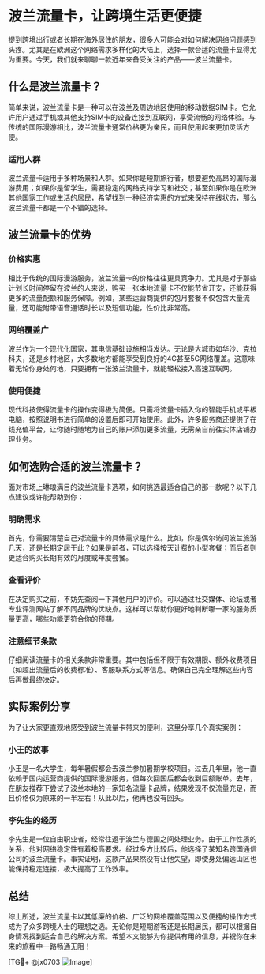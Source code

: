 # 波兰流量卡，让跨境生活更便捷

提到跨境出行或者长期在海外居住的朋友，很多人可能会对如何解决网络问题感到头疼。尤其是在欧洲这个网络需求多样化的大陆上，选择一款合适的流量卡显得尤为重要。今天，我们就来聊聊一款近年来备受关注的产品——波兰流量卡。

## 什么是波兰流量卡？

简单来说，波兰流量卡是一种可以在波兰及周边地区使用的移动数据SIM卡。它允许用户通过手机或其他支持SIM卡的设备连接到互联网，享受流畅的网络体验。与传统的国际漫游相比，波兰流量卡通常价格更为亲民，而且使用起来更加灵活方便。

### 适用人群

波兰流量卡适用于多种场景和人群。如果你是短期旅行者，想要避免高昂的国际漫游费用；如果你是留学生，需要稳定的网络支持学习和社交；甚至如果你是在欧洲其他国家工作或生活的居民，希望找到一种经济实惠的方式来保持在线状态，那么波兰流量卡都是一个不错的选择。

## 波兰流量卡的优势

### 价格实惠

相比于传统的国际漫游服务，波兰流量卡的价格往往更具竞争力。尤其是对于那些计划长时间停留在波兰的人来说，购买一张本地流量卡不仅能节省开支，还能获得更多的流量配额和服务保障。例如，某些运营商提供的包月套餐不仅包含大量流量，还可能附带语音通话时长以及短信功能，性价比非常高。

### 网络覆盖广

波兰作为一个现代化国家，其电信基础设施相当发达。无论是大城市如华沙、克拉科夫，还是乡村地区，大多数地方都能享受到良好的4G甚至5G网络覆盖。这意味着无论你身处何地，只要拥有一张波兰流量卡，就能轻松接入高速互联网。

### 使用便捷

现代科技使得流量卡的操作变得极为简便。只需将流量卡插入你的智能手机或平板电脑，按照说明书进行简单的设置后即可开始使用。此外，许多服务商还提供了在线充值平台，让你随时随地为自己的账户添加更多流量，无需亲自前往实体店铺办理业务。

## 如何选购合适的波兰流量卡？

面对市场上琳琅满目的波兰流量卡选项，如何挑选最适合自己的那一款呢？以下几点建议或许能帮助到你：

### 明确需求

首先，你需要清楚自己对流量卡的具体需求是什么。比如，你是偶尔访问波兰旅游几天，还是长期定居于此？如果是前者，可以选择按天计费的小型套餐；而后者则更适合购买长期有效的月度或年度套餐。

### 查看评价

在决定购买之前，不妨先查阅一下其他用户的评价。可以通过社交媒体、论坛或者专业评测网站了解不同品牌的优缺点。这样可以帮助你更好地判断哪一家的服务质量更高，哪些功能更符合你的预期。

### 注意细节条款

仔细阅读流量卡的相关条款非常重要。其中包括但不限于有效期限、额外收费项目（如超出流量后的收费标准）、客服联系方式等信息。确保自己完全理解这些内容后再做最终决定。

## 实际案例分享

为了让大家更直观地感受到波兰流量卡带来的便利，这里分享几个真实案例：

### 小王的故事

小王是一名大学生，每年暑假都会去波兰参加暑期学校项目。过去几年里，他一直依赖于国内运营商提供的国际漫游服务，但每次回国后都会收到巨额账单。去年，在朋友推荐下尝试了波兰本地的一家知名流量卡品牌，结果发现不仅流量充足，而且价格仅为原来的一半左右！从此以后，他再也没有回头。

### 李先生的经历

李先生是一位自由职业者，经常往返于波兰与德国之间处理业务。由于工作性质的关系，他对网络稳定性有着极高要求。经过多方比较后，他选择了某知名跨国通信公司的波兰流量卡。事实证明，这款产品果然没有让他失望，即使身处偏远山区也能保持稳定连接，极大提高了工作效率。

## 总结

综上所述，波兰流量卡以其低廉的价格、广泛的网络覆盖范围以及便捷的操作方式成为了众多跨境人士的理想之选。无论你是短期游客还是长期居民，都可以根据自身情况找到适合自己的解决方案。希望本文能够为你提供有用的信息，并祝你在未来的旅程中一路畅通无阻！

[TG💪+ @jx0703 ![Image](https://github.com/user-attachments/assets/dbca1d08-cadb-493c-b0ec-ad6f7a83f270)]